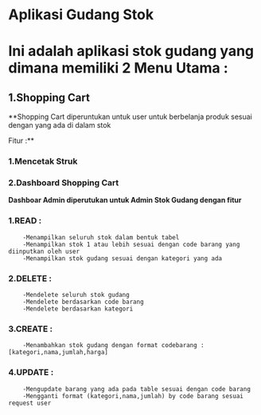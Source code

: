 # Aplikasi Gudang Stok

# Ini adalah aplikasi stok gudang yang dimana memiliki 2 Menu Utama : 

## **1.Shopping Cart**

**Shopping Cart diperuntukan untuk user untuk berbelanja produk sesuai dengan yang ada di dalam stok

Fitur :** 
### **1.Mencetak Struk**
	
### **2.Dashboard Shopping Cart** 
	
**Dashboar Admin diperutukan untuk Admin Stok Gudang dengan fitur**
### **1.READ :** 
		-Menampilkan seluruh stok dalam bentuk tabel
		-Menampilkan stok 1 atau lebih sesuai dengan code barang yang diinputkan oleh user
		-Menampilkan stok gudang sesuai dengan kategori yang ada

### **2.DELETE :** 
		-Mendelete seluruh stok gudang
		-Mendelete berdasarkan code barang
		-Mendelete berdasarkan kategori

### **3.CREATE :**
		-Menambahkan stok gudang dengan format codebarang : [kategori,nama,jumlah,harga]
### **4.UPDATE :** 
		-Mengupdate barang yang ada pada table sesuai dengan code barang
		-Mengganti format (kategori,nama,jumlah) by code barang sesuai request user
